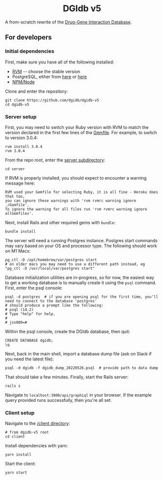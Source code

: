 <h1 align="center">DGIdb v5</h1>

A from-scratch rewrite of the [Drug-Gene Interaction Database](https://dgidb.org/).

## For developers

### Initial dependencies

First, make sure you have all of the following installed:

- [RVM](https://rvm.io/rvm/install#any-other-system) -- choose the stable version
- PostgreSQL, either from [here](https://wiki.postgresql.org/wiki/Homebrew) or [here](http://postgresapp.com)
- [NPM/Node](https://nodejs.org/en/download/)

Clone and enter the repository:

```shell
git clone https://github.com/dgidb/dgidb-v5
cd dgidb-v5
```

### Server setup

First, you may need to switch your Ruby version with RVM to match the version declared in the first few lines of the [Gemfile](server/Gemfile). For example, to switch to version 3.0.4:

```shell
rvm install 3.0.4
rvm 3.0.4
```

From the repo root, enter the [server subdirectory](server/):

```shell
cd server
```

If RVM is properly installed, you should expect to encounter a warning message here:

```
RVM used your Gemfile for selecting Ruby, it is all fine - Heroku does that too,
you can ignore these warnings with 'rvm rvmrc warning ignore ./Gemfile'.
To ignore the warning for all files run 'rvm rvmrc warning ignore allGemfiles'.
```

Next, install Rails and other required gems with `bundle`:

```shell
bundle install
```

The server will need a running Postgres instance. Postgres start commands may vary based on your OS and processor type. The following should work on M1 Macs:

```shell
pg_ctl -D /opt/homebrew/var/postgres start
# on older macs you may need to use a different path instead, eg "pg_ctl -D /usr/local/var/postgres start"
```

Database initialization utilities are in-progress, so for now, the easiest way to get a working database is to manually create it using the `psql` command. First, enter the psql console:

```
psql -d postgres  # if you are opening psql for the first time, you'll need to connect to the database 'postgres'
# should produce a prompt like the following:
# psql (14.2)
# Type "help" for help.
#
# jss009=#
```

Within the psql console, create the DGIdb database, then quit:

```
CREATE DATABASE dgidb;
\q
```

Next, back in the main shell, import a database dump file (ask on Slack if you need the latest file):

```shell
psql -d dgidb -f dgidb_dump_20220526.psql  # provide path to data dump
```

That should take a few minutes. Finally, start the Rails server:

```shell
rails s
```

Navigate to `localhost:3000/api/graphiql` in your browser. If the example query provided runs successfully, then you're all set.

### Client setup

Navigate to the [/client directory](/client):

```shell
# from dgidb-v5 root
cd client
```

Install dependencies with yarn:

```shell
yarn install
```

Start the client:

```shell
yarn start
```
